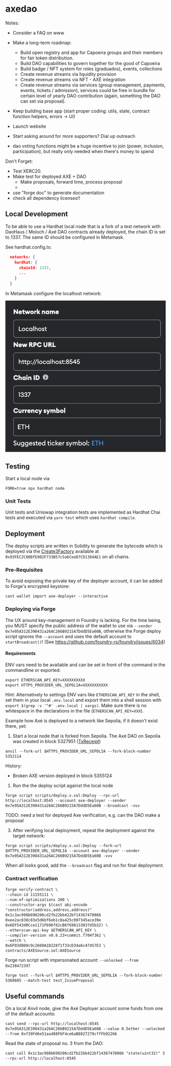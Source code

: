 # axedao

Notes:

- Consider a FAQ on www
- Make a long-term roadmap:

  - Build open registry and app for Capoeira groups and their members for fair token distribution.
  - Build DAO capabilities to govern together for the good of Capoeira
  - Build badge / NFT system for roles (graduados), events, collections
  - Create revenue streams via liquidity provision
  - Create revenue streams via NFT - AXÉ integration
  - Create revenue streams via services (group management, payments, events, tickets / admission), services could be free in bundle for certain level of yearly DAO contribution (again, something the DAO can set via proposal).

- Keep building base app (start proper coding: utils, state, contract function helpers, errors -> UI)
- Launch website
- Start asking around for more supporters? Dial up outreach
- dao voting functions might be a huge incentive to join (power, inclusion, participation), but really only needed when there's money to spend

Don't Forget:

- Test XERC20.
- Make test for deployed AXE + DAO
  - Make proposals, forward time, process proposal
  -
- use "forge doc" to generate documentation
- check all dependency licenses!!

## Local Development

To be able to use a Hardhat local node that is a fork of a test network with DaoHaus / Moloch / Axé DAO contracts already deployed, the chain ID is set to 1337. The same ID should be configured in Metamask.

See hardhat.config.ts:

```json
  networks: {
    hardhat: {
      chainId: 1337,
      ...
    }
  }
```

In Metamask configure the localhost network:

!['MetaMask Localhost Network Settings'](/docs/images/metamask-localhost-network.png)

## Testing

Start a local node via

```shell
FORK=true npx hardhat node
```

### Unit Tests

Unit tests and Uniswap integration tests are implemented as Hardhat Chai tests and executed via `yarn test` which uses `hardhat compile`.

## Deployment

The deploy scripts are written in Solidity to generate the bytecode which is deployed via the [Create3Factory]('https://github.com/lifinance/create3-factory') available at `0x93FEC2C00BfE902F733B57c5a6CeeD7CD1384AE1` on all chains.

### Pre-Requisites

To avoid exposing the private key of the deployer account, it can be added to Forge's encrypted keystore:

```shell
cast wallet import axe-deployer --interactive
```

### Deploying via Forge

The UX around key-management in Foundry is lacking. For the time being, you MUST specify the public address of the wallet to use via `--sender 0x7e95A312E398431a26AC266B9215A7DddD5Ea60B`, otherwise the Forge deploy script ignores the `--account` and uses the default
account to `startBroadcast()`! (See https://github.com/foundry-rs/foundry/issues/6034)

#### Requirements

ENV vars need to be available and can be set in front of the command in the commandline or exported:

```shell
export ETHERSCAN_API_KEY=XXXXXXXXXX
export HTTPS_PROVIDER_URL_SEPOLIA=XXXXXXXXXXX
```

Hint: Alternatively to settings ENV vars like `ETHERSCAN_API_KEY` in the shell, set them in your local `.env.local` and export them into a shell session with `export $(grep -v '^#' .env.local | xargs)`. Make sure there is no whitespace in the declarations in the file (`ETHERSCAN_API_KEY=XXX`).

Example how Axé is deployed to a network like Sepolia, if it doesn't exist there, yet:

1. Start a local node that is forked from Sepolia.
   The Axé DAO on Sepolia was created in block 5327951 ([TxReceipt](https://sepolia.etherscan.io/tx/0xc69d904e77106520193ac9821087bb628b923fb3beb0788a70ed444c3f7d61ad))

```shell
anvil --fork-url $HTTPS_PROVIDER_URL_SEPOLIA --fork-block-number 5352114
```

History:

- Broken AXE version deployed in block 5355124

1. Run the the deploy script against the local node

```shell
forge script scripts/deploy.s.sol:Deploy --rpc-url http://localhost:8545 --account axe-deployer --sender 0x7e95A312E398431a26AC266B9215A7DddD5Ea60B --broadcast -vvv
```

TODO: need a test for deployed Axe verification, e.g. can the DAO make a proposal

3. After verifying local deployment, repeat the deployment against the target network:

```shell
forge script scripts/deploy.s.sol:Deploy --fork-url $HTTPS_PROVIDER_URL_SEPOLIA --account axe-deployer --sender 0x7e95A312E398431a26AC266B9215A7DddD5Ea60B -vvv
```

When all looks good, add the `--broadcast` flag and run for final deployment.

### Contract verification

```shell
forge verify-contract \
--chain-id 11155111 \
--num-of-optimizations 200 \
--constructor-args $(cast abi-encode "constructor(address,address,address)" 0x1c3ac998b698206cd2fb22bb422bf14367470866 0xee2ac838c83e5d6bf6eb1c8a425c007345ace39e 0x6EF543d0Cce1171F696f82cB6f698133037d5b32) \
--etherscan-api-key $ETHERSCAN_API_KEY \
--compiler-version v0.8.23+commit.f704f362 \
--watch \
0x6F03d8D0c9c2660A1D228f1f33cD34a6c47457E3 \
contracts/AXESource.sol:AXESource
```

Forge run script with impersonated account: `--unlocked --from 0x238472397`

```shell
forge test --fork-url $HTTPS_PROVIDER_URL_SEPOLIA --fork-block-number 5360605 --match-test test_IssueProposal
```

## Useful commands

On a local Anvil node, give the Axé Deployer account some funds from one of the default accounts:

```shell
cast send --rpc-url http://localhost:8545 0x7e95A312E398431a26AC266B9215A7DddD5Ea60B --value 0.5ether --unlocked --from 0xf39Fd6e51aad88F6F4ce6aB8827279cffFb92266
```

Read the state of proposal no. 3 from the DAO:

```shell
cast call 0x1c3ac998b698206cd2fb22bb422bf14367470866 "state(uint32)" 3 --rpc-url http://localhost:8545
```
